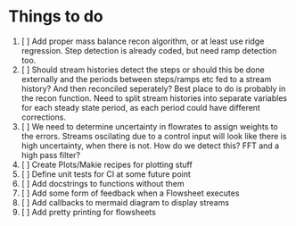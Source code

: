 # Things to do

1. [ ] Add proper mass balance recon algorithm, or at least use ridge regression. Step detection is already coded, but need ramp detection too.
2. [ ] Should stream histories detect the steps or should this be done externally and the periods between steps/ramps etc fed to a stream history? And then reconciled seperately? Best place to do is probably in the recon function. Need to split stream histories into separate variables for each steady state period, as each period could have different corrections.
3. [ ] We need to determine uncertainty in flowrates to assign weights to the errors. Streams oscilating due to a control input will look like there is high uncertainty, when there is not. How do we detect this? FFT and a high pass filter?
4. [ ] Create Plots/Makie recipes for plotting stuff
5. [ ] Define unit tests for CI at some future point
6. [ ] Add docstrings to functions without them
7. [ ] Add some form of feedback when a Flowsheet executes
8. [ ] Add callbacks to mermaid diagram to display streams
9. [ ] Add pretty printing for flowsheets
